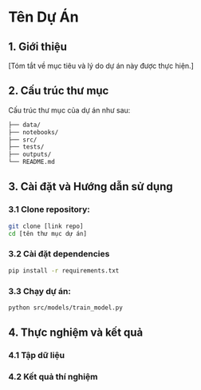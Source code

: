 # Tên Dự Án

## 1. Giới thiệu
[Tóm tắt về mục tiêu và lý do dự án này được thực hiện.]

## 2. Cấu trúc thư mục
Cấu trúc thư mục của dự án như sau:

```bash
├── data/
├── notebooks/
├── src/
├── tests/
├── outputs/
└── README.md
```

## 3. Cài đặt và Hướng dẫn sử dụng
### 3.1 Clone repository:
```bash
git clone [link repo]
cd [tên thư mục dự án]
```
### 3.2 Cài đặt dependencies
```bash
pip install -r requirements.txt
```
### 3.3 Chạy dự án:
```bash
python src/models/train_model.py
```
## 4. Thực nghiệm và kết quả
### 4.1 Tập dữ liệu

### 4.2 Kết quả thí nghiệm

